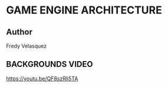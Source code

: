 # GAME ENGINE ARCHITECTURE

## Author

Fredy Velasquez

## BACKGROUNDS VIDEO

https://youtu.be/QF8szRli5TA
